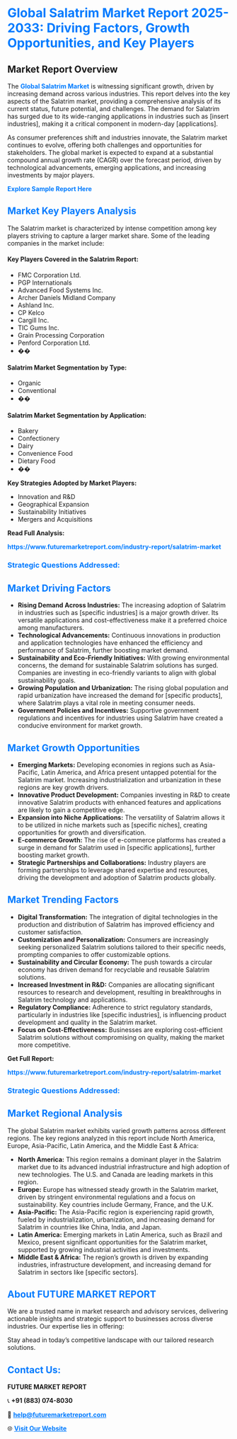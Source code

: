 <h1 style="color: #007BFF;">Global Salatrim Market Report 2025-2033: Driving Factors, Growth Opportunities, and Key Players</h1>

<section id="overview">
<h2>Market Report Overview</h2>
<p>The <a href="https://www.futuremarketreport.com/industry-report/salatrim-market" style="color: #007BFF; text-decoration: none;"><strong>Global Salatrim Market</strong></a> is witnessing significant growth, driven by increasing demand across various industries. This report delves into the key aspects of the Salatrim market, providing a comprehensive analysis of its current status, future potential, and challenges. The demand for Salatrim has surged due to its wide-ranging applications in industries such as [insert industries], making it a critical component in modern-day [applications].</p>
<p>As consumer preferences shift and industries innovate, the Salatrim market continues to evolve, offering both challenges and opportunities for stakeholders. The global market is expected to expand at a substantial compound annual growth rate (CAGR) over the forecast period, driven by technological advancements, emerging applications, and increasing investments by major players.</p>
</section>

<section id="overview">
<p><a href="https://www.futuremarketreport.com/request-sample/reportId=118006" style="color: #007BFF; text-decoration: none;"><strong>Explore Sample Report Here</strong></a></p>
</section>

<section id="key-players">
<h2 style="color: #007BFF;">Market Key Players Analysis</h2>
<p>The Salatrim market is characterized by intense competition among key players striving to capture a larger market share. Some of the leading companies in the market include:</p>
<h4>Key Players Covered in the Salatrim Report:</h4>
<ul><li>FMC Corporation Ltd.</li><li>PGP Internationals</li><li>Advanced Food Systems Inc.</li><li>Archer Daniels Midland Company</li><li>Ashland Inc.</li><li>CP Kelco</li><li>Cargill Inc.</li><li>TIC Gums Inc.</li><li>Grain Processing Corporation</li><li>Penford Corporation Ltd.</li><li>��</li></ul>
<h4>Salatrim Market Segmentation by Type:</h4>
<ul><li>Organic</li><li>Conventional</li><li>��</li></ul>

<h4>Salatrim Market Segmentation by Application:</h4>
<ul><li>Bakery</li><li>Confectionery</li><li>Dairy</li><li>Convenience Food</li><li>Dietary Food</li><li>��</li></ul>
<p><strong>Key Strategies Adopted by Market Players:</strong></p>
<ul>
<li>Innovation and R&D</li>
<li>Geographical Expansion</li>
<li>Sustainability Initiatives</li>
<li>Mergers and Acquisitions</li>
</ul>
</section>

<section>
<p><strong>Read Full Analysis: </strong></p><a href="https://www.futuremarketreport.com/industry-report/salatrim-market" style="color: #007BFF; text-decoration: none;"><strong>https://www.futuremarketreport.com/industry-report/salatrim-market</strong></a>
<h3 style="color: #007BFF;">Strategic Questions Addressed:</h3>
</section>

<section id="driving-factors">
<h2 style="color: #007BFF;">Market Driving Factors</h2>
<ul>
<li><strong>Rising Demand Across Industries:</strong> The increasing adoption of Salatrim in industries such as [specific industries] is a major growth driver. Its versatile applications and cost-effectiveness make it a preferred choice among manufacturers.</li>
<li><strong>Technological Advancements:</strong> Continuous innovations in production and application technologies have enhanced the efficiency and performance of Salatrim, further boosting market demand.</li>
<li><strong>Sustainability and Eco-Friendly Initiatives:</strong> With growing environmental concerns, the demand for sustainable Salatrim solutions has surged. Companies are investing in eco-friendly variants to align with global sustainability goals.</li>
<li><strong>Growing Population and Urbanization:</strong> The rising global population and rapid urbanization have increased the demand for [specific products], where Salatrim plays a vital role in meeting consumer needs.</li>
<li><strong>Government Policies and Incentives:</strong> Supportive government regulations and incentives for industries using Salatrim have created a conducive environment for market growth.</li>
</ul>
</section>

<section id="growth-opportunities">
<h2 style="color: #007BFF;">Market Growth Opportunities</h2>
<ul>
<li><strong>Emerging Markets:</strong> Developing economies in regions such as Asia-Pacific, Latin America, and Africa present untapped potential for the Salatrim market. Increasing industrialization and urbanization in these regions are key growth drivers.</li>
<li><strong>Innovative Product Development:</strong> Companies investing in R&D to create innovative Salatrim products with enhanced features and applications are likely to gain a competitive edge.</li>
<li><strong>Expansion into Niche Applications:</strong> The versatility of Salatrim allows it to be utilized in niche markets such as [specific niches], creating opportunities for growth and diversification.</li>
<li><strong>E-commerce Growth:</strong> The rise of e-commerce platforms has created a surge in demand for Salatrim used in [specific applications], further boosting market growth.</li>
<li><strong>Strategic Partnerships and Collaborations:</strong> Industry players are forming partnerships to leverage shared expertise and resources, driving the development and adoption of Salatrim products globally.</li>
</ul>
</section>

<section id="trending-factors">
<h2 style="color: #007BFF;">Market Trending Factors</h2>
<ul>
<li><strong>Digital Transformation:</strong> The integration of digital technologies in the production and distribution of Salatrim has improved efficiency and customer satisfaction.</li>
<li><strong>Customization and Personalization:</strong> Consumers are increasingly seeking personalized Salatrim solutions tailored to their specific needs, prompting companies to offer customizable options.</li>
<li><strong>Sustainability and Circular Economy:</strong> The push towards a circular economy has driven demand for recyclable and reusable Salatrim solutions.</li>
<li><strong>Increased Investment in R&D:</strong> Companies are allocating significant resources to research and development, resulting in breakthroughs in Salatrim technology and applications.</li>
<li><strong>Regulatory Compliance:</strong> Adherence to strict regulatory standards, particularly in industries like [specific industries], is influencing product development and quality in the Salatrim market.</li>
<li><strong>Focus on Cost-Effectiveness:</strong> Businesses are exploring cost-efficient Salatrim solutions without compromising on quality, making the market more competitive.</li>
</ul>
</section>

<section>
<p><strong>Get Full Report: </strong></p><a href="https://www.futuremarketreport.com/industry-report/salatrim-market" style="color: #007BFF; text-decoration: none;"><strong>https://www.futuremarketreport.com/industry-report/salatrim-market</strong></a>
<h3 style="color: #007BFF;">Strategic Questions Addressed:</h3>
</section>


<section id="regional-analysis">
<h2 style="color: #007BFF;">Market Regional Analysis</h2>
<p>The global Salatrim market exhibits varied growth patterns across different regions. The key regions analyzed in this report include North America, Europe, Asia-Pacific, Latin America, and the Middle East & Africa:</p>
<ul>
<li><strong>North America:</strong> This region remains a dominant player in the Salatrim market due to its advanced industrial infrastructure and high adoption of new technologies. The U.S. and Canada are leading markets in this region.</li>
<li><strong>Europe:</strong> Europe has witnessed steady growth in the Salatrim market, driven by stringent environmental regulations and a focus on sustainability. Key countries include Germany, France, and the U.K.</li>
<li><strong>Asia-Pacific:</strong> The Asia-Pacific region is experiencing rapid growth, fueled by industrialization, urbanization, and increasing demand for Salatrim in countries like China, India, and Japan.</li>
<li><strong>Latin America:</strong> Emerging markets in Latin America, such as Brazil and Mexico, present significant opportunities for the Salatrim market, supported by growing industrial activities and investments.</li>
<li><strong>Middle East & Africa:</strong> The region’s growth is driven by expanding industries, infrastructure development, and increasing demand for Salatrim in sectors like [specific sectors].</li>
</ul>
</section>

<footer>
<h2 style="color: #007BFF;">About FUTURE MARKET REPORT</h2>
<p>We are a trusted name in market research and advisory services, delivering actionable insights and strategic support to businesses across diverse industries. Our expertise lies in offering:</p>

<p>Stay ahead in today’s competitive landscape with our tailored research solutions.</p>

<h2 style="color: #007BFF;">Contact Us:</h2>
<p><strong>FUTURE MARKET REPORT</strong></p>
<p>📞 <strong>+91 (883) 074-8030</strong></p>
<p>📧 <strong><a href="mailto:help@futuremarketreport.com" style="color: #007BFF;">help@futuremarketreport.com</a></strong></p>
<p>🌐 <strong><a href="https://www.futuremarketreport.com/" style="color: #007BFF;">Visit Our Website</a></strong></p>
</footer>